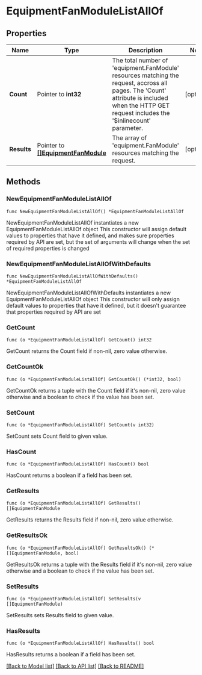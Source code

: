 # EquipmentFanModuleListAllOf

## Properties

Name | Type | Description | Notes
------------ | ------------- | ------------- | -------------
**Count** | Pointer to **int32** | The total number of &#39;equipment.FanModule&#39; resources matching the request, accross all pages. The &#39;Count&#39; attribute is included when the HTTP GET request includes the &#39;$inlinecount&#39; parameter. | [optional] 
**Results** | Pointer to [**[]EquipmentFanModule**](equipment.FanModule.md) | The array of &#39;equipment.FanModule&#39; resources matching the request. | [optional] 

## Methods

### NewEquipmentFanModuleListAllOf

`func NewEquipmentFanModuleListAllOf() *EquipmentFanModuleListAllOf`

NewEquipmentFanModuleListAllOf instantiates a new EquipmentFanModuleListAllOf object
This constructor will assign default values to properties that have it defined,
and makes sure properties required by API are set, but the set of arguments
will change when the set of required properties is changed

### NewEquipmentFanModuleListAllOfWithDefaults

`func NewEquipmentFanModuleListAllOfWithDefaults() *EquipmentFanModuleListAllOf`

NewEquipmentFanModuleListAllOfWithDefaults instantiates a new EquipmentFanModuleListAllOf object
This constructor will only assign default values to properties that have it defined,
but it doesn't guarantee that properties required by API are set

### GetCount

`func (o *EquipmentFanModuleListAllOf) GetCount() int32`

GetCount returns the Count field if non-nil, zero value otherwise.

### GetCountOk

`func (o *EquipmentFanModuleListAllOf) GetCountOk() (*int32, bool)`

GetCountOk returns a tuple with the Count field if it's non-nil, zero value otherwise
and a boolean to check if the value has been set.

### SetCount

`func (o *EquipmentFanModuleListAllOf) SetCount(v int32)`

SetCount sets Count field to given value.

### HasCount

`func (o *EquipmentFanModuleListAllOf) HasCount() bool`

HasCount returns a boolean if a field has been set.

### GetResults

`func (o *EquipmentFanModuleListAllOf) GetResults() []EquipmentFanModule`

GetResults returns the Results field if non-nil, zero value otherwise.

### GetResultsOk

`func (o *EquipmentFanModuleListAllOf) GetResultsOk() (*[]EquipmentFanModule, bool)`

GetResultsOk returns a tuple with the Results field if it's non-nil, zero value otherwise
and a boolean to check if the value has been set.

### SetResults

`func (o *EquipmentFanModuleListAllOf) SetResults(v []EquipmentFanModule)`

SetResults sets Results field to given value.

### HasResults

`func (o *EquipmentFanModuleListAllOf) HasResults() bool`

HasResults returns a boolean if a field has been set.


[[Back to Model list]](../README.md#documentation-for-models) [[Back to API list]](../README.md#documentation-for-api-endpoints) [[Back to README]](../README.md)


